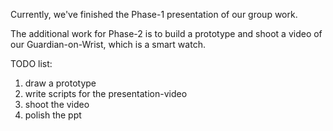 Currently, we've finished the Phase-1 presentation of our group work.

The additional work for Phase-2 is to build a prototype and shoot a video of our Guardian-on-Wrist, which is a smart watch.

TODO list:

1. draw a prototype
2. write scripts for the presentation-video 
3. shoot the video
4. polish the ppt



